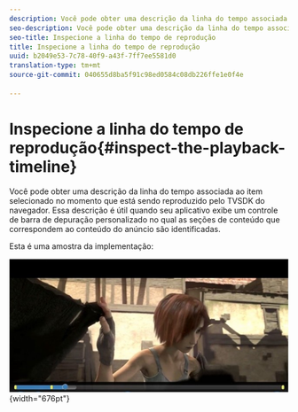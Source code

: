 ```yaml
---
description: Você pode obter uma descrição da linha do tempo associada ao item selecionado no momento que está sendo reproduzido pelo TVSDK do navegador. Essa descrição é útil quando seu aplicativo exibe um controle de barra de depuração personalizado no qual as seções de conteúdo que correspondem ao conteúdo do anúncio são identificadas.
seo-description: Você pode obter uma descrição da linha do tempo associada ao item selecionado no momento que está sendo reproduzido pelo TVSDK do navegador. Essa descrição é útil quando seu aplicativo exibe um controle de barra de depuração personalizado no qual as seções de conteúdo que correspondem ao conteúdo do anúncio são identificadas.
seo-title: Inspecione a linha do tempo de reprodução
title: Inspecione a linha do tempo de reprodução
uuid: b2049e53-7c78-40f9-a43f-7ff7ee5581d0
translation-type: tm+mt
source-git-commit: 040655d8ba5f91c98ed0584c08db226ffe1e0f4e

---
```



# Inspecione a linha do tempo de reprodução{#inspect-the-playback-timeline}

Você pode obter uma descrição da linha do tempo associada ao item selecionado no momento que está sendo reproduzido pelo TVSDK do navegador. Essa descrição é útil quando seu aplicativo exibe um controle de barra de depuração personalizado no qual as seções de conteúdo que correspondem ao conteúdo do anúncio são identificadas.

Esta é uma amostra da implementação:
<!--<a id="fig_9CB8AF44F122405C9B78006ADC10F5B1"></a>-->

![](assets/timeline.png){width=&quot;676pt&quot;}

